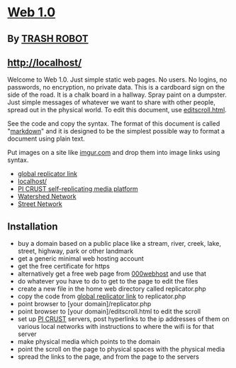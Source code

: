 # [Web 1.0](https://github.com/LafeLabs/web/blob/main/README.md)

## By [TRASH ROBOT](https://www.trashrobot.org)

## [http://localhost/](http://localhost/)

Welcome to Web 1.0. Just simple static web pages.  No users. No logins, no passwords, no encryption, no private data. This is a cardboard sign on the side of the road.  It is a chalk board in a hallway.  Spray paint on a dumpster.  Just simple messages of whatever we want to share with other people, spread out in the physical world.  To edit this document, use [editscroll.html](editscroll.html).

See the code and copy the syntax.  The format of this document is called "[markdown](https://www.markdownguide.org/basic-syntax/)" and it is designed to be the simplest possible way to format a document using plain text.   

Put images on a site like [imgur.com](https://imgur.com/) and drop them into image links using ![]() syntax.

 - [global replicator link](https://raw.githubusercontent.com/LafeLabs/web/main/php/replicator.txt)
 - [localhost/](http://localhost/)
 - [PI CRUST self-replicating media platform](https://github.com/LafeLabs/picrust)
 - [Watershed Network](watershed/)
 - [Street Network](street/)

## Installation

 - buy a domain based on a public place like a stream, river, creek, lake, street, highway, park or other landmark
 - get a generic minimal web hosting account
 - get the free certificate for https
 - alternatively get a free web page from [000webhost](https://www.000webhost.com/) and use that
 - do whatever you have to do to get to the page to edit the files
 - create a new file in the home web directory called replicator.php
 - copy the code from [global replicator link](https://raw.githubusercontent.com/LafeLabs/web/main/php/replicator.txt) to replicator.php
 - point browser to [your domain]/replicator.php
 - point browser to [your domain]/editscroll.html to edit the scroll
 - set up [PI CRUST](https://github.com/LafeLabs/picrust) servers, post hyperlinks to the ip addresses of them on various local networks with instructions to where the wifi is for that server
 - make physical media which points to the domain
 - point the scroll on the page to physical spaces with the physical media
 - spread the links to the page, and from the page to the servers
